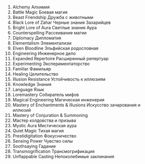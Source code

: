 1. Alchemy Алхимия
2. Battle Magic Боевая магия
3. Beast Friendship Дружба с животными
4. Black Lore of Zahar Черные знания Захарийцев
5. Bright Lore of Aura Светлые знания Аура
6. Counterspelling Рассеивание магии
7. Diplomacy Дипломатия
8. Elementalism Элементализм
9. Elven Bloodline Эльфийская родословная
10. Engineering Инженерное дело
11. Expanded Repertoire Расширенный репертуар
12. Experimenting Экспериментаторство
13. Familiar Фамильяр
14. Healing Целительство
15. Illusion Resistance Устойчивость к иллюзиям
16. Knowledge Знания
17. Language Язык
18. Loremastery Собиратель мифов
19. Magical Engineering Магическая инженерия
20. Mastery of Enchantments & Illusions Искусство зачарования и иллюзий
21. Mastery of Conjuration & Summoning 
22. Мастер колдовства и призыва
23. Mystic Aura Мистическая аура
24. Quiet Magic Тихая магия
25. Prestidigitation Фокусничество
26. Sensing Power Чувство силы
27. Soothsaying Гадание
28. Transmogrification Трансмогрификация
29. Unflappable Casting Непоколебимые заклинания
